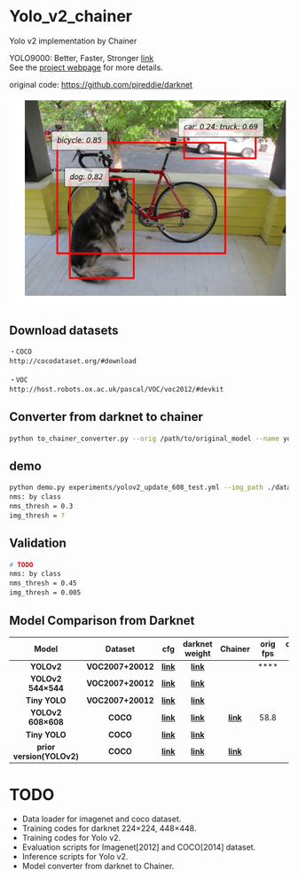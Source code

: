 # Yolo_v2_chainer
Yolo v2 implementation by Chainer

YOLO9000: Better, Faster, Stronger [link](https://pjreddie.com/media/files/papers/YOLO9000.pdf)  
See the [project webpage](https://pjreddie.com/darknet/yolo/) for more details.

original code: https://github.com/pjreddie/darknet

<img src="./imgs/chainer/dog.png"/>  

## Download datasets
```bash
・COCO
http://cocodataset.org/#download

・VOC
http://host.robots.ox.ac.uk/pascal/VOC/voc2012/#devkit
```

## Converter from darknet to chainer
```bash
python to_chainer_converter.py --orig /path/to/original_model --name yolo_v2_chainer
```

## demo
```bash
python demo.py experiments/yolov2_update_608_test.yml --img_path ./data/dog.jpg --thresh 0.20 --nms_thresh 0.3 --save dog
nms: by class
nms_thresh = 0.3
img_thresh = ?
```

## Validation
```bash
# TODO
nms: by class
nms_thresh = 0.45
img_thresh = 0.005
```

## Model Comparison from Darknet
| Model | Dataset | cfg | darknet weight | Chainer | orig fps | chainer fps |
|:--------------:|:---------------:|:---------------:|:---------------:|:---------------:|:---------------:|:---------------:|
| **YOLOv2** | **VOC2007+20012** | **[link](https://github.com/pjreddie/darknet/blob/master/cfg/yolo-voc.cfg)** | **[link](https://pjreddie.com/media/files/yolo-voc.weights)** | | **** | **** |
| **YOLOv2 544×544** | **VOC2007+20012** | **[link](https://github.com/pjreddie/darknet/blob/master/cfg/yolo-voc.cfg)** | **[link](https://pjreddie.com/media/files/yolo-voc.weights)** | | | |
| **Tiny YOLO** | **VOC2007+20012** | **[link](https://github.com/pjreddie/darknet/blob/master/cfg/tiny-yolo-voc.cfg)** | **[link](https://pjreddie.com/media/files/tiny-yolo-voc.weights)** | | | |
| **YOLOv2 608×608** | **COCO** | **[link](https://github.com/pjreddie/darknet/blob/master/cfg/yolo.cfg)** | **[link](https://pjreddie.com/media/files/yolo.weights)** | **[link](https://www.dropbox.com/s/j9ehggm8f82h0kb/yolov2_update_coco_608.npz)** | 58.8 | 66.6 |
| **Tiny YOLO** | **COCO** | **[link](https://github.com/pjreddie/darknet/blob/master/cfg/tiny-yolo.cfg)** | **[link](https://pjreddie.com/media/files/tiny-yolo.weights)** | | | |
| **prior version(YOLOv2)** | **COCO** | **[link](https://github.com/pjreddie/darknet/blob/master/cfg/yolo.2.0.cfg)** | **[link](https://drive.google.com/open?id=0B4kMaWAXZNSWcUJCVW1aOHV0MkU)** | **[link](https://www.dropbox.com/s/vff05c4gb6dojft/yolov2_prior_coco_608.npz)**|  |  | |

<!-- ## Darknetを読んで
- GroundTruthは、一枚ごとに30個以内（インスタンス）と仮定している。
- loss関数の計算方法
- まず、各pixel, anchor毎に、GroundTruthとIOU Matchingを行う。 もしmax iouが閾値を超えている場合、
  その領域の誤差を0とする。もし閾値を超えていなければ、noobject_scale * (0 - l.output[index])
  また、少ないbatch数(12800まで)のときには、すべての領域に関して、x, y, w, hの誤差を計算する。scaleは0.01
- GroundTruthの(x, y, w, h)の値は、(x / img_w, y / img_h, exp(w * (anchor_w / img_w)))
- Anchorの値の意味： -->


# TODO
- Data loader for imagenet and coco dataset.
- Training codes for darknet 224×224, 448×448.
- Training codes for Yolo v2.
- Evaluation scripts for Imagenet[2012] and COCO[2014] dataset.
- Inference scripts for Yolo v2.
- Model converter from darknet to Chainer.
